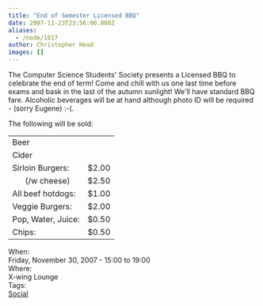 ```yaml
---
title: "End of Semester Licensed BBQ"
date: 2007-11-23T23:56:00.000Z
aliases:
  - /node/1017
author: Christopher Head
images: []
---
```


<div class="field field-name-body field-type-text-with-summary field-label-hidden"><div class="field-items"><div class="field-item even"><p>The Computer Science Students&apos; Society presents a Licensed BBQ to celebrate the end of term!  Come and chill with us one last time before exams and bask in the last of the autumn sunlight!  We&apos;ll have standard BBQ fare.  Alcoholic beverages will be at hand although photo ID will be required - (sorry Eugene) :-(.</p>
<p>The following will be sold:</p>
<table border="0" style="clear: left;">
<tbody><tr>
<td>Beer</td>
<td>&#xA0;</td>
</tr>
<tr>
<td>Cider</td>
<td>&#xA0;</td>
</tr>
<tr>
<td>Sirloin Burgers:</td>
<td>$2.00</td>
</tr>
<tr>
<td>&#xA0;&#xA0;&#xA0;&#xA0;&#xA0;&#xA0;(/w cheese)</td>
<td>$2.50</td>
</tr>
<tr>
<td>All beef hotdogs:</td>
<td>$1.00</td>
</tr>
<tr>
<td>Veggie Burgers:</td>
<td>$2.00</td>
</tr>
<tr>
<td>Pop, Water, Juice:</td>
<td>$0.50</td>
</tr>
<tr>
<td>Chips:</td>
<td>$0.50</td>
</tr>
</tbody></table>
</div></div></div><div class="field field-name-field-dates field-type-datetime field-label-above"><div class="field-label">When:&#xA0;</div><div class="field-items"><div class="field-item even"><span class="date-display-single">Friday, November 30, 2007 - <span class="date-display-range"><span class="date-display-start">15:00</span> to <span class="date-display-end">19:00</span></span></span></div></div></div><div class="field field-name-field-location field-type-text field-label-above"><div class="field-label">Where:&#xA0;</div><div class="field-items"><div class="field-item even">X-wing Lounge</div></div></div>    <footer>
    <div class="field field-name-field-tags field-type-taxonomy-term-reference field-label-above"><div class="field-label">Tags:&#xA0;</div><div class="field-items"><div class="field-item even"><a href="/social">Social</a></div></div></div>      </footer>
